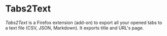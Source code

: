 Tabs2Text
=========

*Tabs2Text* is a Firefox extension (add-on) to export all your opened tabs to a text file (CSV, JSON, Markdown). It exports title and URL's page.
